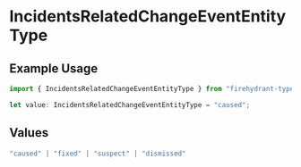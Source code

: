 # IncidentsRelatedChangeEventEntityType

## Example Usage

```typescript
import { IncidentsRelatedChangeEventEntityType } from "firehydrant-typescript-sdk/models/components";

let value: IncidentsRelatedChangeEventEntityType = "caused";
```

## Values

```typescript
"caused" | "fixed" | "suspect" | "dismissed"
```
